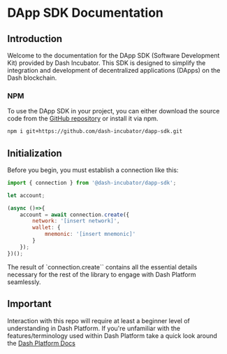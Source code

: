 # DApp SDK Documentation

## Introduction

Welcome to the documentation for the DApp SDK (Software Development Kit) provided by Dash Incubator. This SDK is designed to simplify the integration and development of decentralized applications (DApps) on the Dash blockchain.

### NPM

To use the DApp SDK in your project, you can either download the source code from the [GitHub repository](https://github.com/dash-incubator/dapp-sdk) or install it via npm.

```sh
npm i git+https://github.com/dash-incubator/dapp-sdk.git
```

## Initialization

Before you begin, you must establish a connection like this:

```js
import { connection } from '@dash-incubator/dapp-sdk';

let account;

(async ()=>{
    account = await connection.create({
        network: '[insert network]',
        wallet: {
            mnemonic: '[insert mnemonic]'
        }
    });
})();
```

The result of `connection.create`` contains all the essential details necessary for the rest of the library to engage with Dash Platform seamlessly.

## Important

Interaction with this repo will require at least a beginner level of understanding in Dash Platform. If you're unfamiliar with the features/terminology used within Dash Platform take a quick look around the [Dash Platform Docs](https://dashplatform.readme.io/docs)
